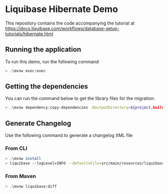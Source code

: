 # Liquibase Hibernate Demo

This repository contains the code accompanying the tutorial at <https://docs.liquibase.com/workflows/database-setup-tutorials/hibernate.html>

## Running the application

To run this demo, run the following command

```bash
> .\mvnw exec:exec
```

## Getting the dependencies

You can run the command below to get the library files for the migration:

```bash
> .\mvnw dependency:copy-dependencies -DoutputDirectory=${project.build.directory}/lib -Dhttps.protocols=TLSv1.2
```

## Generate Changelog

Use the following command to generate a changelog XML file

### From CLI

```bash
> .\mvnw install
> liquibase --logLevel=INFO --defaultsFile=src/main/resources/liquibase.properties generateChangeLog
```

### From Maven

```bash
> .\mvnw liquibase:diff
```

